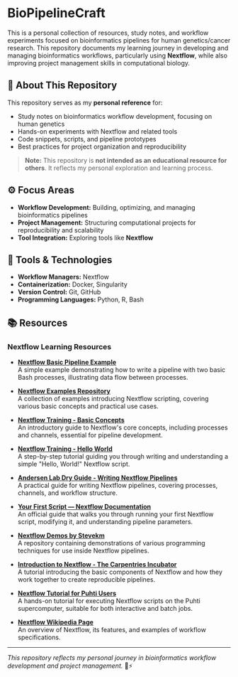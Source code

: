 # BioPipelineCraft

This is a personal collection of resources, study notes, and workflow experiments focused on bioinformatics pipelines for human genetics/cancer research. This repository documents my learning journey in developing and managing bioinformatics workflows, particularly using **Nextflow**, while also improving project management skills in computational biology.

## 📌 About This Repository

This repository serves as my **personal reference** for:
- Study notes on bioinformatics workflow development, focusing on human genetics
- Hands-on experiments with Nextflow and related tools
- Code snippets, scripts, and pipeline prototypes
- Best practices for project organization and reproducibility

> **Note:** This repository is **not intended as an educational resource for others**. It reflects my personal exploration and learning process.

## ⚙️ Focus Areas
- **Workflow Development:** Building, optimizing, and managing bioinformatics pipelines
- **Project Management:** Structuring computational projects for reproducibility and scalability
- **Tool Integration:** Exploring tools like **Nextflow**

## 🚀 Tools & Technologies
- **Workflow Managers:** Nextflow
- **Containerization:** Docker, Singularity
- **Version Control:** Git, GitHub
- **Programming Languages:** Python, R, Bash


## 📚 Resources

### Nextflow Learning Resources
- [**Nextflow Basic Pipeline Example**](https://www.nextflow.io/docs/latest/index.html)  
  A simple example demonstrating how to write a pipeline with two basic Bash processes, illustrating data flow between processes.

- [**Nextflow Examples Repository**](https://github.com/nextflow-io/training)  
  A collection of examples introducing Nextflow scripting, covering various basic concepts and practical use cases.

- [**Nextflow Training - Basic Concepts**](https://training.nextflow.io/basic-concepts)  
  An introductory guide to Nextflow's core concepts, including processes and channels, essential for pipeline development.

- [**Nextflow Training - Hello World**](https://training.nextflow.io/hello-world)  
  A step-by-step tutorial guiding you through writing and understanding a simple "Hello, World!" Nextflow script.

- [**Andersen Lab Dry Guide - Writing Nextflow Pipelines**](https://andersenlab.org/dry-guide/nextflow-pipelines)  
  A practical guide for writing Nextflow pipelines, covering processes, channels, and workflow structure.

- [**Your First Script — Nextflow Documentation**](https://www.nextflow.io/docs/latest/getstarted.html)  
  An official guide that walks you through running your first Nextflow script, modifying it, and understanding pipeline parameters.

- [**Nextflow Demos by Stevekm**](https://github.com/stevekm/nextflow-demos)  
  A repository containing demonstrations of various programming techniques for use inside Nextflow pipelines.

- [**Introduction to Nextflow - The Carpentries Incubator**](https://carpentries-incubator.github.io/nextflow-intro)  
  A tutorial introducing the basic components of Nextflow and how they work together to create reproducible pipelines.

- [**Nextflow Tutorial for Puhti Users**](https://yetulaxman.github.io/nextflow-tutorial-puhti)  
  A hands-on tutorial for executing Nextflow scripts on the Puhti supercomputer, suitable for both interactive and batch jobs.

- [**Nextflow Wikipedia Page**](https://en.wikipedia.org/wiki/Nextflow)  
  An overview of Nextflow, its features, and examples of workflow specifications.

---

*This repository reflects my personal journey in bioinformatics workflow development and project management.* 🧬⚡

